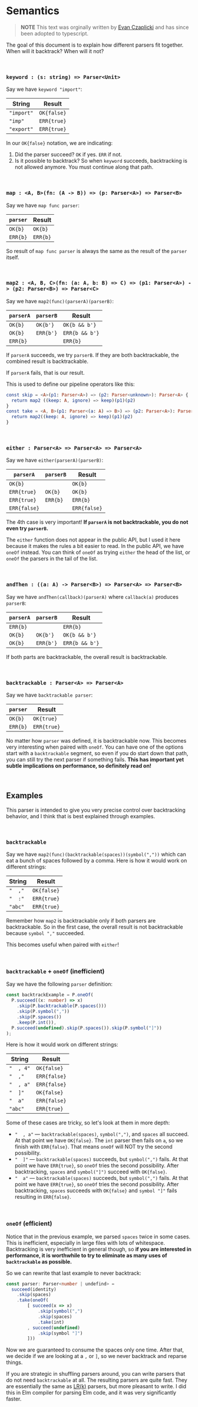 # Semantics

> **NOTE** This text was orginally written by [
> Evan Czaplicki](https://github.com/evancz) and has since been adopted to typescript.

The goal of this document is to explain how different parsers fit together. When will it backtrack? When will it not?

<br>

### `keyword : (s: string) => Parser<Unit>`

Say we have `keyword "import"`:

| String     | Result      |
| ---------- | ----------- |
| `"import"` | `OK{false}` |
| `"imp"`    | `ERR{true}` |
| `"export"` | `ERR{true}` |

In our `OK{false}` notation, we are indicating:

1. Did the parser succeed? `OK` if yes. `ERR` if not.
2. Is it possible to backtrack? So when `keyword` succeeds, backtracking is not allowed anymore. You must continue along that path.

<br>

### `map : <A, B>(fn: (A -> B)) => (p: Parser<A>) => Parser<B>`

Say we have `map func parser`:

| `parser` | Result   |
| -------- | -------- |
| `OK{b}`  | `OK{b}`  |
| `ERR{b}` | `ERR{b}` |

So result of `map func parser` is always the same as the result of the `parser` itself.

<br>

### `map2 : <A, B, C>(fn: (a: A, b: B) => C) => (p1: Parser<A>) -> (p2: Parser<B>) => Parser<C>`

Say we have `map2(func)(parserA)(parserB)`:

| `parserA` | `parserB` | Result         |
| --------- | --------- | -------------- |
| `OK{b}`   | `OK{b'}`  | `OK{b && b'}`  |
| `OK{b}`   | `ERR{b'}` | `ERR{b && b'}` |
| `ERR{b}`  |           | `ERR{b}`       |

If `parserA` succeeds, we try `parserB`. If they are both backtrackable, the combined result is backtrackable.

If `parserA` fails, that is our result.

This is used to define our pipeline operators like this:

```elm
const skip = <A>(p1: Parser<A>) => (p2: Parser<unknown>): Parser<A> {
  return map2 ((keep: A, ignore) => keep)(p1)(p2)
}
const take = <A, B>(p1: Parser<(a: A) => B>) => (p2: Parser<A>): Parser<A> {
  return map2((keep: A, ignore) => keep)(p1)(p2)
}
```

<br>

### `either : Parser<A> => Parser<A> => Parser<A>`

Say we have `either(parserA)(parserB)`:

| `parserA`    | `parserB` | Result       |
| ------------ | --------- | ------------ |
| `OK{b}`      |           | `OK{b}`      |
| `ERR{true}`  | `OK{b}`   | `OK{b}`      |
| `ERR{true}`  | `ERR{b}`  | `ERR{b}`     |
| `ERR{false}` |           | `ERR{false}` |

The 4th case is very important! **If `parserA` is not backtrackable, you do not even try `parserB`.**

The `either` function does not appear in the public API, but I used it here because it makes the rules a bit easier to read. In the public API, we have `oneOf` instead. You can think of `oneOf` as trying `either` the head of the list, or `oneOf` the parsers in the tail of the list.

<br>

### `andThen : ((a: A) -> Parser<B>) => Parser<A> => Parser<B>`

Say we have `andThen(callback)(parserA)` where `callback(a)` produces `parserB`:

| `parserA` | `parserB` | Result         |
| --------- | --------- | -------------- |
| `ERR{b}`  |           | `ERR{b}`       |
| `OK{b}`   | `OK{b'}`  | `OK{b && b'}`  |
| `OK{b}`   | `ERR{b'}` | `ERR{b && b'}` |

If both parts are backtrackable, the overall result is backtrackable.

<br>

### `backtrackable : Parser<A> => Parser<A>`

Say we have `backtrackable parser`:

| `parser` | Result      |
| -------- | ----------- |
| `OK{b}`  | `OK{true}`  |
| `ERR{b}` | `ERR{true}` |

No matter how `parser` was defined, it is backtrackable now. This becomes very interesting when paired with `oneOf`. You can have one of the options start with a `backtrackable` segment, so even if you do start down that path, you can still try the next parser if something fails. **This has important yet subtle implications on performance, so definitely read on!**

<br>

## Examples

This parser is intended to give you very precise control over backtracking behavior, and I think that is best explained through examples.

<br>

### `backtrackable`

Say we have `map2(func)(backtrackable(spaces))(symbol(","))` which can eat a bunch of spaces followed by a comma. Here is how it would work on different strings:

| String  | Result      |
| ------- | ----------- |
| `"  ,"` | `OK{false}` |
| `"  :"` | `ERR{true}` |
| `"abc"` | `ERR{true}` |

Remember how `map2` is backtrackable only if both parsers are backtrackable. So in the first case, the overall result is not backtrackable because `symbol ","` succeeded.

This becomes useful when paired with `either`!

<br>

### `backtrackable` + `oneOf` (inefficient)

Say we have the following `parser` definition:

```ts
const backtrackExample = P.oneOf(
  P.succeed((x: number) => x)
    .skip(P.backtrackable(P.spaces()))
    .skip(P.symbol(","))
    .skip(P.spaces())
    .keep(P.int()),
  P.succeed(undefined).skip(P.spaces()).skip(P.symbol("]"))
);
```

Here is how it would work on different strings:

| String    | Result       |
| --------- | ------------ |
| `"  , 4"` | `OK{false}`  |
| `"  ,"`   | `ERR{false}` |
| `"  , a"` | `ERR{false}` |
| `"  ]"`   | `OK{false}`  |
| `"  a"`   | `ERR{false}` |
| `"abc"`   | `ERR{true}`  |

Some of these cases are tricky, so let's look at them in more depth:

- `"  , a"` &mdash; `backtrackable(spaces)`, `symbol(",")`, and `spaces` all succeed. At that point we have `OK{false}`. The `int` parser then fails on `a`, so we finish with `ERR{false}`. That means `oneOf` will NOT try the second possibility.
- `"  ]"` &mdash; `backtrackable(spaces)` succeeds, but `symbol(",")` fails. At that point we have `ERR{true}`, so `oneOf` tries the second possibility. After backtracking, `spaces` and `symbol("]")` succeed with `OK{false}`.
- `"  a"` &mdash; `backtrackable(spaces)` succeeds, but `symbol(",")` fails. At that point we have `ERR{true}`, so `oneOf` tries the second possibility. After backtracking, `spaces` succeeds with `OK{false}` and `symbol "]"` fails resulting in `ERR{false}`.

<br>

### `oneOf` (efficient)

Notice that in the previous example, we parsed `spaces` twice in some cases. This is inefficient, especially in large files with lots of whitespace. Backtracking is very inefficient in general though, so **if you are interested in performance, it is worthwhile to try to eliminate as many uses of `backtrackable` as possible.**

So we can rewrite that last example to never backtrack:

```ts
const parser: Parser<number | undefind> =
  succeed(identity)
  	.skip(spaces)
  	.take(oneOf(
        [ succeed(x => x)
            .skip(symbol(",")
            .skip(spaces)
            .take(int)
        , succeed(undefined)
            .skip(symbol "]")
        ]))
```

Now we are guaranteed to consume the spaces only one time. After that, we decide if we are looking at a `,` or `]`, so we never backtrack and reparse things.

If you are strategic in shuffling parsers around, you can write parsers that do not need `backtrackable` at all. The resulting parsers are quite fast. They are essentially the same as [LR(k)](https://en.wikipedia.org/wiki/Canonical_LR_parser) parsers, but more pleasant to write. I did this in Elm compiler for parsing Elm code, and it was very significantly faster.
